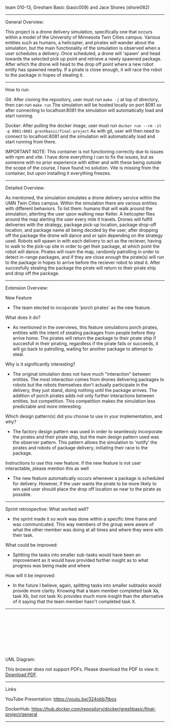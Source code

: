 team 010-13, Gresham Basic (basic009) and Jace Shores (shore082)
****************************
General Overview:

This project is a drone delivery simulation, specifically one that occurs within a model of the University of Minnesota Twin Cities campus. 
Various entities such as humans, a helicopter, and pirates will wander about the simulation, but the main functionality of the simulation is observed when
a user schedules a delivery. Once scheduled, a drone will 'spawn' and head towards the selected pick up point and retrieve a newly spawned package. After which
the drone will head to the drop off point where a new robot entity has spawned nearby. If a pirate is close enough, it will race the robot to the package in hopes 
of stealing it. 
****************************
How to run: 

Git: After cloning the repository, user must run `make -j` at top of directory, then can run `make run` The simulation will be hosted locally on port 8081
so after connecting to localhost:8081 the simulation will automatically load and start running.

Docker: After pulling the docker image, user must run `docker run --rm -it -p 8081:8081 greshbasic/final-project` As with git, user will then need to connect to localhost:8081
and the simulation will automatically load and start running from there.

IMPORTANT NOTE: This container is not functioning correctly due to issues with npm and vite. I have done everything I can to fix the issues, but as someone with no prior experience with either and with these being outside the scope of the course, I have found no solution. Vite is missing from the container, but upon installing it everything freezes.
****************************
Detailed Overview:

As mentioned, the simulation simulates a drone delivery service within the UMN Twin Cities campus. Within the simulation there are various entities with different
behaviors. To list them: humans that will walk around the simulation, alterting the user upon walking near Keller. A helicopter flies around the map alerting the user
every mile it travels. Drones will fulfill deliveries with the strategy, package pick-up location, package drop-off location, and package name all being decided by the user, after 
dropping off the package the drone will dance and or spin depending on the strategy used. Robots will spawn in with each delivery to act as the reciever, having to walk to the pick-up
site in order to get their package, at which point the robot will dance. Pirates will roam the map, randomly patrolling in order to detect in-range packages, and if they are close enough
the pirate(s) will run to the package in hopes to arrive before the reciever robot to steal it. After succesfully stealing the package the pirate will return to their pirate ship
and drop off the package.
****************************
Extension Overview:

New Feature
- The team elected to incoporate 'porch pirates' as the new feature.

What does it do?
-  As mentioned in the overviews, this feature simulations porch pirates, entities with the intent of
stealing packages from people before they arrive home. The pirates will return the package to their pirate ship if succesfull in their pirating, regardless if the pirate fails
or succeeds, it will go back to patrolling, waiting for another package to attempt to steal.

Why is it significantly interesting?
- The original simulation does not have much "interaction" between entities. The most interaction comes from drones delivering packages to robots but the robots themselves
don't actually participate in the delivery, they just stand, doing nothing until the package arrives. The addition of porch pirates adds not only further interactions between entities,
but competition. This competition makes the simulation less predictable and more interesting.

Which design pattern(s) did you choose to use in your implementation, and why?
- The factory design pattern was used in order to seamlessly incorporate the pirates and their pirate ship, but the main design pattern used was the observer pattern.
This pattern allows the simulation to 'notify' the pirates and robots of package delivery, initiating their race to the package.

Instructions to use this new feature. if the new feature is not user interactable, please mention this as well
- The new feature automatically occurs whenever a package is scheduled for delivery. However, if the user wants the pirate to be more likely to win said user should
place the drop off location as near to the pirate as possible.
****************************
Sprint retrospective:
What worked well?
- the sprint made it so work was done within a specific time frame and was communicated. This way members of the group were aware of what the other member was doing
at all times and where they were with their task.

What could be improved:
- Splitting the tasks into smaller sub-tasks would have been an improvement as it would have provided further insight as to what progress was being made and where

How will it be improved:
- In the future I believe, again, splitting tasks into smaller subtasks would provide more clarity. Knowing that a team member completed task Xa, task Xb, but not task Xc
provides much more insight than the alternative of it saying that the team member hasn't completed task X.
****************************
UML Diagram:
<object data="https://github.umn.edu/umn-csci-3081-s24/team-010-13-finalproject/blob/dev_branch/PDFs/3081WPorchPirateUML.pdf" type="application/pdf" width="700px" height="700px">
    <embed src="https://github.umn.edu/umn-csci-3081-s24/team-010-13-finalproject/blob/dev_branch/PDFs/3081WPorchPirateUML.pdf">
        <p>This browser does not support PDFs. Please download the PDF to view it: <a href="https://github.umn.edu/umn-csci-3081-s24/team-010-13-finalproject/blob/dev_branch/PDFs/3081WPorchPirateUML.pdf">Download PDF</a>.</p>
    </embed>
</object>


****************************
Links

YouTube Presentation: https://youtu.be/324obb7tbos

DockerHub: https://hub.docker.com/repository/docker/greshbasic/final-project/general
****************************
